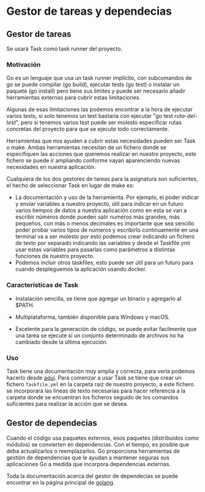 # Gestor de tareas y dependecias

## Gestor de tareas

Se usará Task como task runner del proyecto.

### Motivación

Go es un lenguaje que usa un task runner implícito, con subcomandos de go se puede compilar (go build), ejecutar tests (go test) o instalar un paquete (go install) pero tiene sus limites y puede ser necesario añadir herramientas externas para cubrir estas limitaciones. 

Algunas de esas limitaciones las podemos encontrar a la hora de ejecutar varios tests, si solo tenemos un test bastaría con ejecutar "go test *ruta-del-test*", pero si tenemos varios test puede ser molesto especificar rutas concretas del proyecto para que se ejecute todo correctamente. 

Herramientas que nos ayuden a cubrir estas necesidades pueden ser Task o make. Ambas herramientas necesitan de un fichero donde se especifiquen las acciones que queremos realizar en nuestro proyecto, este fichero se puede ir ampliando conforme vayan aparenciendo nuevas necesidades en nuestra aplicación.

Cualquiera de los dos gestores de tareas para la asignatura son suficientes, el hecho de seleccionar Task en lugar de make es:

- La documentación y uso de la herramienta. Por ejemplo, el poder indicar y enviar variables a nuestro proyecto, útil para indicar en un futuro varios tiempos de datos a nuestra aplicación como en esta se van a escribir números donde pueden salir numeros más grandes, más pequeños, con más o menos decimales es importante que sea sencillo poder probar varios tipos de números y escribirlo continuamente en una terminal va a ser molesto por esto podemos crear indicando un fichero de texto por separado indicando las variables y desde el Taskfile.yml usar estas variables para pasarlas como parámetros a distintas funciones de nuestro proyecto.
- Podemos incluir otros taskfiles, esto puede ser útil para un futuro para cuando despleguemos la aplicación usando docker.

### Características de Task

* Instalación sencilla, se tiene que agregar un binario y agregarlo al $PATH.

* Multiplataforma, también disponible para Windows y macOS.

* Excelente para la generación de código, se puede evitar facilmente que una tarea se ejecute si un conjunto determinado de archivos no ha cambiado desde la última ejecución.

### Uso

Task tiene una documentación muy amplia y correcta, para verla podemos hacerlo desde [aquí](https://taskfile.dev/#/usage). Para comenzar a usar Task se tiene que crear un fichero `Taskfile.yml` en la carpeta raiz de nuestro proyecto, a este fichero se incorporará las lineas de texto necesarias para hacer referencia a la carpeta donde se encuentran los ficheros seguido de los comandos suficientes para realizar la acción que se desea.

## Gestor de dependecias

Cuando el código usa paquetes externos, esos paquetes (distribuidos como módulos) se convierten en dependencias. Con el tiempo, es posible que deba actualizarlos o reemplazarlos. Go proporciona herramientas de gestión de dependencias que le ayudan a mantener seguras sus aplicaciones Go a medida que incorpora dependencias externas.

Toda la documentación acerca del gestor de dependecias se puede encontrar en la página principal de [golang](https://golang.org/doc/modules/managing-dependencies).
